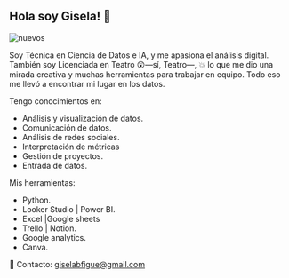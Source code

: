 ## Hola soy Gisela! 👋

![nuevos](https://github.com/user-attachments/assets/7e44e347-64a4-4b63-a45f-0683e483d7cc)

Soy Técnica en Ciencia de Datos e IA, y me apasiona el análisis digital. 
También soy Licenciada en Teatro 😲—sí, Teatro—, 💥 lo que me dio una mirada creativa y muchas herramientas para trabajar en equipo. 
Todo eso me llevó a encontrar mi lugar en los datos.

Tengo conocimientos en:
- Análisis y visualización de datos.
- Comunicación de datos.
- Análisis de redes sociales.
- Interpretación de métricas
- Gestión de proyectos.
- Entrada de datos.
 
Mis herramientas:
- Python.
- Looker Studio | Power BI.
- Excel |Google sheets
- Trello | Notion.
- Google analytics.
- Canva.

📝 Contacto: giselabfigue@gmail.com
